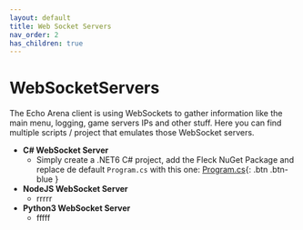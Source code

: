 ```yaml
---
layout: default
title: Web Socket Servers
nav_order: 2
has_children: true
---
```


# WebSocketServers

The Echo Arena client is using WebSockets to gather information like the main menu, logging, game servers IPs and other stuff.
Here you can find multiple scripts / project that emulates those WebSocket servers.

- **C# WebSocket Server**
    - Simply create a .NET6 C# project, add the Fleck NuGet Package and replace de default `Program.cs` with this one: [Program.cs](http://example.com/){: .btn .btn-blue }
- **NodeJS WebSocket Server**
    - rrrrr
- **Python3 WebSocket Server**
    - fffff